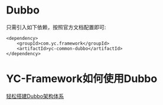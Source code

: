 # Dubbo

只需引入如下依赖，按照官方文档配置即可:
```
<dependency>
    <groupId>com.yc.framework</groupId>
    <artifactId>yc-common-dubbo</artifactId>
</dependency>

```


# YC-Framework如何使用Dubbo
[轻松搭建Dubbo架构体系](https://mp.weixin.qq.com/s?__biz=MzUxODk0ODQ3Ng==&mid=2247486743&idx=1&sn=9a9c4a6c998b4a9bfa8d14ecac742fd3&chksm=f9805e04cef7d7126b8d9ec88fcf2e723acf1d431bb67ab6aab5abc98dbfc4a480fe41e9d8c5&token=730841189&lang=zh_CN#rd)